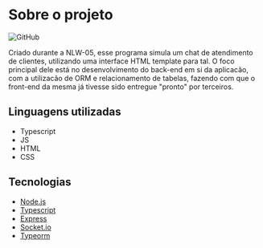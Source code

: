 # Sobre o projeto
![GitHub](https://img.shields.io/github/license/alphaHunterPrimal/NLW-05)
<p>
Criado durante a NLW-05, esse programa simula um chat de atendimento de clientes, utilizando uma interface HTML template para tal.
O foco principal dele está no desenvolvimento do back-end em si da aplicacão, com a utilizacão de ORM e relacionamento de tabelas, fazendo com que o front-end da mesma já tivesse sido entregue "pronto" por terceiros. 
</p>

## Linguagens utilizadas
- Typescript
- JS
- HTML
- CSS
## Tecnologias 
- [Node.js](https://nodejs.org/en/)
- [Typescript](https://www.typescriptlang.org/)
- [Express](https://expressjs.com/pt-br/)
- [Socket.io](https://socket.io/)
- [Typeorm](https://typeorm.io/)
